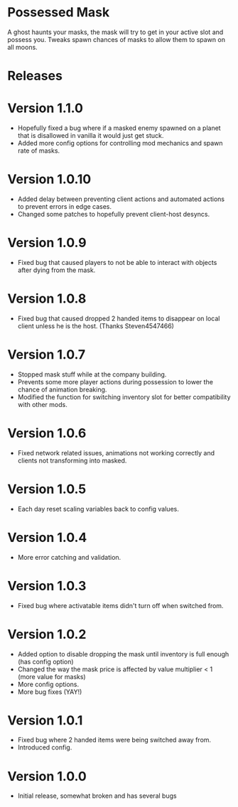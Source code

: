 # Possessed Mask

A ghost haunts your masks, the mask will try to get in your active slot and possess you.
Tweaks spawn chances of masks to allow them to spawn on all moons.

# Releases

# Version 1.1.0

- Hopefully fixed a bug where if a masked enemy spawned on a planet that is disallowed in vanilla it would just get stuck.
- Added more config options for controlling mod mechanics and spawn rate of masks.

# Version 1.0.10

- Added delay between preventing client actions and automated actions to prevent errors in edge cases.
- Changed some patches to hopefully prevent client-host desyncs.

# Version 1.0.9

- Fixed bug that caused players to not be able to interact with objects after dying from the mask.

# Version 1.0.8

- Fixed bug that caused dropped 2 handed items to disappear on local client unless he is the host. (Thanks Steven4547466)

# Version 1.0.7

- Stopped mask stuff while at the company building.
- Prevents some more player actions during possession to lower the chance of animation breaking.
- Modified the function for switching inventory slot for better compatibility with other mods.

# Version 1.0.6

- Fixed network related issues, animations not working correctly and clients not transforming into masked.

# Version 1.0.5

- Each day reset scaling variables back to config values.

# Version 1.0.4

- More error catching and validation.

# Version 1.0.3

- Fixed bug where activatable items didn't turn off when switched from.

# Version 1.0.2

- Added option to disable dropping the mask until inventory is full enough (has config option)
- Changed the way the mask price is affected by value multiplier < 1 (more value for masks)
- More config options.
- More bug fixes (YAY!)

# Version 1.0.1

- Fixed bug where 2 handed items were being switched away from.
- Introduced config.

# Version 1.0.0

- Initial release, somewhat broken and has several bugs